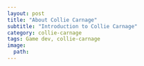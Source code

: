```yaml
---
layout: post
title: "About Collie Carnage"
subtitle: "Introduction to Collie Carnage"
category: collie-carnage
tags: Game dev, collie-carnage
image:
  path: 
---
```


